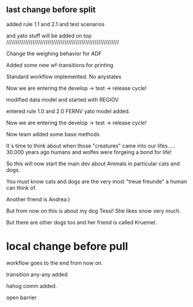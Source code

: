 

last change before split
---------------------------------------------------------------------------------------------
added rule 1.1 and 2.1 and test scenarios

and yato stuff will be added on top	
////////////////////////////////////////////////////////////

Change the weighing behavior for ADF

Added some new wf-transitions for printing

Standard workflow implemented. No anystates

Now we are entering the develop -> test -> release cycle!

modified data model and started with REGIOV

entered rule 1.0 and 2.0 FERNV
yato model added.



Now we are entering the develop -> test -> release cycle!

Now team added some base methods

It´s time to think about when those "creatures" came into
our lifes.....
30.000 years ago humans and wolfes were forgeing a bond for life!

So this will now start the main dev about
Animals
in particular cats and dogs.

You must know cats and dogs are the very most
"treue freunde"  a human can think of.


Another friend is Andrea:)

But from now on this is about 
my dog Tessi!
She likes snow very much.

But there are other dogs too and
her friend is called Kruemel.



local change before pull
========================================================================
workflow goes to the end from now on.

transition any-any added

hahog comm added.

open barrier
